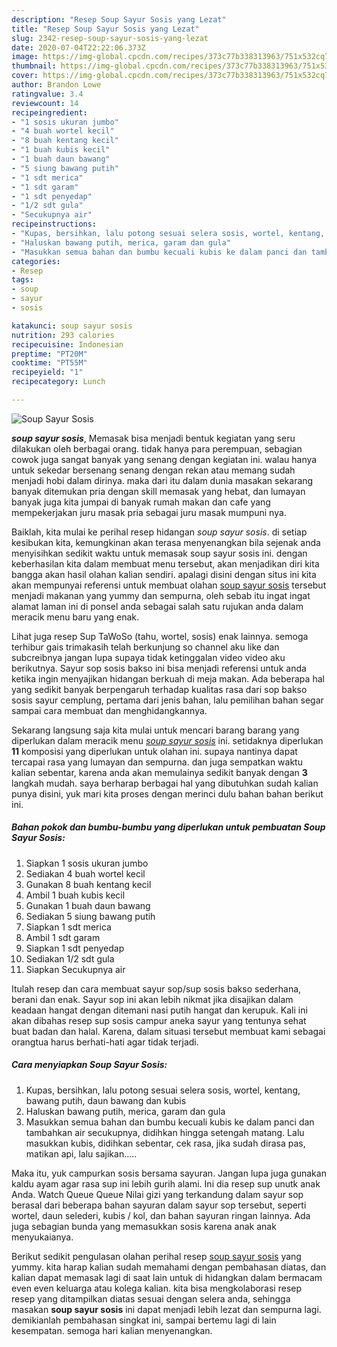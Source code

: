 ```yaml
---
description: "Resep Soup Sayur Sosis yang Lezat"
title: "Resep Soup Sayur Sosis yang Lezat"
slug: 2342-resep-soup-sayur-sosis-yang-lezat
date: 2020-07-04T22:22:06.373Z
image: https://img-global.cpcdn.com/recipes/373c77b338313963/751x532cq70/soup-sayur-sosis-foto-resep-utama.jpg
thumbnail: https://img-global.cpcdn.com/recipes/373c77b338313963/751x532cq70/soup-sayur-sosis-foto-resep-utama.jpg
cover: https://img-global.cpcdn.com/recipes/373c77b338313963/751x532cq70/soup-sayur-sosis-foto-resep-utama.jpg
author: Brandon Lowe
ratingvalue: 3.4
reviewcount: 14
recipeingredient:
- "1 sosis ukuran jumbo"
- "4 buah wortel kecil"
- "8 buah kentang kecil"
- "1 buah kubis kecil"
- "1 buah daun bawang"
- "5 siung bawang putih"
- "1 sdt merica"
- "1 sdt garam"
- "1 sdt penyedap"
- "1/2 sdt gula"
- "Secukupnya air"
recipeinstructions:
- "Kupas, bersihkan, lalu potong sesuai selera sosis, wortel, kentang, bawang putih, daun bawang dan kubis"
- "Haluskan bawang putih, merica, garam dan gula"
- "Masukkan semua bahan dan bumbu kecuali kubis ke dalam panci dan tambahkan air secukupnya, didihkan hingga setengah matang. Lalu masukkan kubis, didihkan sebentar, cek rasa, jika sudah dirasa pas, matikan api, lalu sajikan....."
categories:
- Resep
tags:
- soup
- sayur
- sosis

katakunci: soup sayur sosis 
nutrition: 293 calories
recipecuisine: Indonesian
preptime: "PT20M"
cooktime: "PT55M"
recipeyield: "1"
recipecategory: Lunch

---
```



![Soup Sayur Sosis](https://img-global.cpcdn.com/recipes/373c77b338313963/751x532cq70/soup-sayur-sosis-foto-resep-utama.jpg)

<b><i>soup sayur sosis</i></b>, Memasak bisa menjadi bentuk kegiatan yang seru dilakukan oleh berbagai orang. tidak hanya para perempuan, sebagian cowok juga sangat banyak yang senang dengan kegiatan ini. walau hanya untuk sekedar bersenang senang dengan rekan atau memang sudah menjadi hobi dalam dirinya. maka dari itu dalam dunia masakan sekarang banyak ditemukan pria dengan skill memasak yang hebat, dan lumayan banyak juga kita jumpai di banyak rumah makan dan cafe yang mempekerjakan juru masak pria sebagai juru masak mumpuni nya.

Baiklah, kita mulai ke perihal resep hidangan <i>soup sayur sosis</i>. di setiap kesibukan kita, kemungkinan akan terasa menyenangkan bila sejenak anda menyisihkan sedikit waktu untuk memasak soup sayur sosis ini. dengan keberhasilan kita dalam membuat menu tersebut, akan menjadikan diri kita bangga akan hasil olahan kalian sendiri. apalagi disini dengan situs ini kita akan mempunyai referensi untuk membuat olahan <u>soup sayur sosis</u> tersebut menjadi makanan yang yummy dan sempurna, oleh sebab itu ingat ingat alamat laman ini di ponsel anda sebagai salah satu rujukan anda dalam meracik menu baru yang enak.

Lihat juga resep Sup TaWoSo (tahu, wortel, sosis) enak lainnya. semoga terhibur gais trimakasih telah berkunjung so channel aku like dan subcreibnya jangan lupa supaya tidak ketinggalan video video aku berikutnya. Sayur sop sosis bakso ini bisa menjadi referensi untuk anda ketika ingin menyajikan hidangan berkuah di meja makan. Ada beberapa hal yang sedikit banyak berpengaruh terhadap kualitas rasa dari sop bakso sosis sayur cemplung, pertama dari jenis bahan, lalu pemilihan bahan segar sampai cara membuat dan menghidangkannya.


Sekarang langsung saja kita mulai untuk mencari barang barang yang diperlukan dalam meracik menu <u><i>soup sayur sosis</i></u> ini. setidaknya diperlukan <b>11</b> komposisi yang diperlukan untuk olahan ini. supaya nantinya dapat tercapai rasa yang lumayan dan sempurna. dan juga sempatkan waktu kalian sebentar, karena anda akan memulainya sedikit banyak dengan <b>3</b> langkah mudah. saya berharap berbagai hal yang dibutuhkan sudah kalian punya disini, yuk mari kita proses dengan merinci dulu bahan bahan berikut ini.

<!--inarticleads1-->

##### Bahan pokok dan bumbu-bumbu yang diperlukan untuk pembuatan Soup Sayur Sosis:

1. Siapkan 1 sosis ukuran jumbo
1. Sediakan 4 buah wortel kecil
1. Gunakan 8 buah kentang kecil
1. Ambil 1 buah kubis kecil
1. Gunakan 1 buah daun bawang
1. Sediakan 5 siung bawang putih
1. Siapkan 1 sdt merica
1. Ambil 1 sdt garam
1. Siapkan 1 sdt penyedap
1. Sediakan 1/2 sdt gula
1. Siapkan Secukupnya air


Itulah resep dan cara membuat sayur sop/sup sosis bakso sederhana, berani dan enak. Sayur sop ini akan lebih nikmat jika disajikan dalam keadaan hangat dengan ditemani nasi putih hangat dan kerupuk. Kali ini akan dibahas resep sup sosis campur aneka sayur yang tentunya sehat buat badan dan halal. Karena, dalam situasi tersebut membuat kami sebagai orangtua harus berhati-hati agar tidak terjadi. 

<!--inarticleads2-->

##### Cara menyiapkan Soup Sayur Sosis:

1. Kupas, bersihkan, lalu potong sesuai selera sosis, wortel, kentang, bawang putih, daun bawang dan kubis
1. Haluskan bawang putih, merica, garam dan gula
1. Masukkan semua bahan dan bumbu kecuali kubis ke dalam panci dan tambahkan air secukupnya, didihkan hingga setengah matang. Lalu masukkan kubis, didihkan sebentar, cek rasa, jika sudah dirasa pas, matikan api, lalu sajikan.....


Maka itu, yuk campurkan sosis bersama sayuran. Jangan lupa juga gunakan kaldu ayam agar rasa sup ini lebih gurih alami. Ini dia resep sup unutk anak Anda. Watch Queue Queue Nilai gizi yang terkandung dalam sayur sop berasal dari beberapa bahan sayuran dalam sayur sop tersebut, seperti wortel, daun selederi, kubis / kol, dan bahan sayuran ringan lainnya. Ada juga sebagian bunda yang memasukkan sosis karena anak anak menyukaianya. 

Berikut sedikit pengulasan olahan perihal resep <u>soup sayur sosis</u> yang yummy. kita harap kalian sudah memahami dengan pembahasan diatas, dan kalian dapat memasak lagi di saat lain untuk di hidangkan dalam bermacam even even keluarga atau kolega kalian. kita bisa mengkolaborasi resep resep yang ditampilkan diatas sesuai dengan selera anda, sehingga masakan <b>soup sayur sosis</b> ini dapat menjadi lebih lezat dan sempurna lagi. demikianlah pembahasan singkat ini, sampai bertemu lagi di lain kesempatan. semoga hari kalian menyenangkan.
